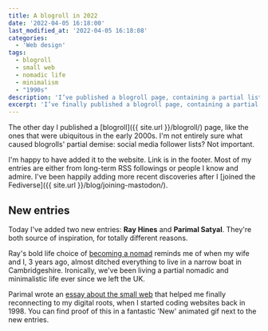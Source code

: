 ```yaml
---
title: A blogroll in 2022
date: '2022-04-05 16:18:00'
last_modified_at: '2022-04-05 16:18:08'
categories: 
  - 'Web design'
tags:
  - blogroll
  - small web
  - nomadic life
  - minimalism
  - "1990s"
description: 'I’ve published a blogroll page, containing a partial list of websites and blogs I read either through RSS, the Fediverse or both.'
excerpt: 'I’ve finally published a blogroll page, containing a partial list of websites and blogs I read either through RSS, the Fediverse or both. Today, two new inspiring entries.'
---
```

The other day I published a [blogroll]({{ site.url }}/blogroll/) page, like the ones that were ubiquitous in the early 2000s. I'm not entirely sure what caused blogrolls' partial demise: social media follower lists? Not important. 

I'm happy to have added it to the website. Link is in the footer. Most of my entries are either from long-term RSS followings or people I know and admire. I've been happily adding more recent discoveries after I [joined the Fediverse]({{ site.url }}/blog/joining-mastodon/).

## New entries

Today I've added two new entries: **Ray Hines** and **Parimal Satyal**. They're both source of inspiration, for totally different reasons. 

Ray's bold life choice of [becoming a nomad](https://alongtheray.com/nomad-life/) reminds me of when my wife and I, 3 years ago, almost ditched everything to live in a narrow boat in Cambridgeshire. Ironically, we've been living a partial nomadic and minimalistic life ever since we left the UK.

Parimal wrote an [essay about the small web](https://neustadt.fr/essays/the-small-web/) that helped me finally reconnecting to my digital roots, when I started coding websites back in 1998. You can find proof of this in a fantastic 'New' animated gif next to the new entries.